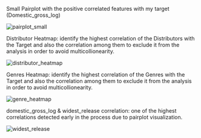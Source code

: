 Small Pairplot with the positive correlated features with my target (Domestic_gross_log)


![pairplot_small](https://user-images.githubusercontent.com/77758249/124885203-a3bc9400-df98-11eb-98c0-787efa3409f7.png)


Distributor Heatmap: identify the highest correlation of the Distributors with the Target and also the correlation among them to exclude it from the analysis in order to avoid multicollionearity.

![distributor_heatmap](https://user-images.githubusercontent.com/77758249/124887707-07e05780-df9b-11eb-8dce-c514ede796e6.png)


Genres Heatmap: identify the highest correlation of the Genres with the Target and also the correlation among them to exclude it from the analysis in order to avoid multicollionearity.

![genre_heatmap](https://user-images.githubusercontent.com/77758249/124887741-0f9ffc00-df9b-11eb-9727-900243ca47cc.png)


domestic_gross_log & widest_release correlation: one of the highest correlations detected early in the process due to pairplot visualization.

![widest_release](https://user-images.githubusercontent.com/77758249/124888241-8806bd00-df9b-11eb-897c-25cdfccd0d05.png)

